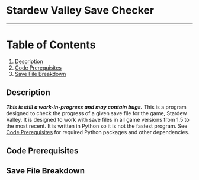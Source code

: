 # Stardew Valley Save Checker
---

# Table of Contents
1. [Description](#description)
2. [Code Prerequisites](#code-prerequisites)
3. [Save File Breakdown](#save-file-breakdown)


## Description
***This is still a work-in-progress and may contain bugs.***
This is a program designed to check the progress of a given save file for the game, Stardew Valley. It is designed to work with save files in all game versions from 1.5 to the most recent. It is written in Python so it is not the fastest program. See [Code Prerequisites](#code-prerequisites) for required Python packages and other dependencies.
## Code Prerequisites
## Save File Breakdown